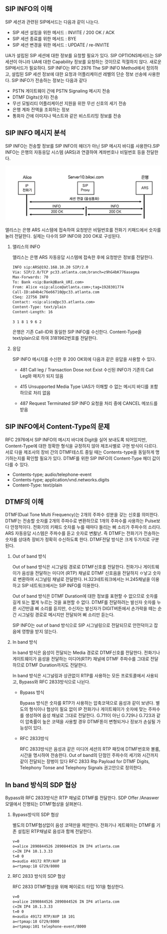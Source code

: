 ## SIP INFO의 이해

SIP 세션과 관련된 SIP메서드는 다음과 같이 나눈다.

- SIP 세션 설립을 위한 메서드 : INVITE / 200 OK / ACK
- SIP 세션 종료를 위한 메서드 : BYE
- SIP 세션 변경을 위한 메서드 : UPDATE / re-INVITE



UA가 설립된 SIP 세션에 대한 정보를 요청할 필요가 있다. SIP OPTIONS메서드는 SIP세션이 아니라 UA에 대한 Capability 정보를 요청하는 것이므로 적절하지 않다. 새로운 SIP메서드가 필요하다. SIP INFO는 RFC 2976 The SIP INFO Method에서 정의하고, 설립된 SIP 세션 정보에 대한 요청과 어플리케이션 레벨의 단순 정보 선송에 사용한다. SIP INFO가 전송하는 정보는 다음과 같다

- PSTN 게이트웨이 간에 PSTN Signaling 메시지 전송
- DTMF Digits(숫자) 전송
- 무선 모빌리티 어플리케이션 지원을 위한 무선 신호의 세기 전송
- 은행 계좌 잔액을 조회하는 정보
- 통화자 간에 이미지나 텍스트와 같은 비스트리밍 정보를 전송



## SIP INFO 메시지 분석

SIP INFO는 전송할 정보를 SIP INFO의 헤더가 아닌 SIP 메시지 바디를 사용한다.SIP INFO는 은행의 자동응답 시스템 (ARS)과 연결하여 계좌번호나 비밀번호 등을 전달한다.

![SIP INFO](./image/22_1.png)

앨리스는 은행 ARS 시스템에 접속하여 요청받은 비밀번호를 전화기 키패드에서 숫자를 눌러 전달한다. 실제는 다수의 SIP INFO와 200 OK로 구성된다.



1. 앨리스의 INFO

   앨리스는 은행 ARS 자동응답 시스템에 접속한 후에 요청받은 정보를 전달한다.

   ```sip
   INFO sip:ARS@192.168.10.20 SIP/2.0
   Via: SIP/2.0/TCP pc33.atlanta.com;branch=z9hG4bK776asegma
   Max-Forwards: 70
   To: Bank <sip:Bank@Bank_URI.com>
   From: Alice <sip:alice@atlanta.com>;tag=1928301774
   Call-ID:a84b4c76e66710@pc33.atlanta.com
   CSeq: 22756 INFO
   Contact: <sip:alice@pc33.atlanta.com>
   Content-Type: text/plain
   Content-Length: 16
   
   3 1 8 1 9 6 2
   ```

   은행은 기존 Call-ID와 동일한 SIP INFO를 수신한다. Content-Type을 text/plain으로 하여 3181962번호를 전달한다.

2. 응답

   SIP INFO 메시지를 수신한 후 200 OK외에 다음과 같은 응답을 사용할 수 있다.

   - 481 Call leg / Transaction Dose not Exist
     수신된 INFO가 기존의 Call Leg와 매치가 되지 않음 

   - 415 Unsupported Media Type
     UAS가 이해할 수 없는 메시지 바디를 포함하므로 처리 없음

   - 487 Request Terminated
     SIP INFO 요청을 처리 중에 CANCEL 메쏘드를 받음



## SIP INFO에서 Content-Type의 문제

RFC 2976에서 SIP INFO의 메시지 바디에 Digit을 실어 보내도록 되어있지만, Content-Type에 대한 정확한 형식을 규정하지 않아 제조사별로 구현 방식이 다르다. 서로 다을 제조사의 장비 간의 DTMF테스트 중일 때는 Contents-type을 동일하게 명기하는지를 확인할 필요가 있다. DTMF를 위한 SIP INFO의 Content-Type 헤더 값이 다를 수 있다.

- Contents-type; audio/telephone-event
- Contents-type; application/vnd.networks.digits
- Content-Type: text/plain



## DTMF의 이해

DTMF(Dual Tone Multi Frequency)는 2개의 주파수 성분을 갖는 신호를 의미한다. DTMF는 전송할 숫자를 2개의 주파수로 변환하므로 1개의 주파수를 사용하는 Pulse보다 안정적이다. 전화기의 키패드 숫자를 누를 때마다 들리는 삐 소리가 주파수의 소리다. ARS 자동응답 시스템은 주파수를 듣고 숫자로 변홚낟. 즉 DTMF는 전화기가 전송하는 숫자를 상대측 장비가 정확히 수신하도록 한다. DTMF전달 방식은 크게 두가지로 구분된다.

1. Out of band 방식

   Out of band 방식은 시그널링 경로로 DTMF신호를 전달한다. 전화기나 게이트웨이가 음성을 전달하는 미디어 (RTP) 채널로 DTMF 신호음을 전달하지 ㅇ낳고 숫자로 변환하여 시그널링 채널로 전달한다. H.323네트워크에서는 H.245채널을 이용하고 SIP 네트워크에서는 SIP INFO를 이용한다.

   Out of band 방식은 DTMF Duration에 대한 정보를 표현할 수 없으므로 숫자를 길게 또는 짧게 누르는 것을 표현할 수 없다. DTMF를 전달하려는 발신자 숫자를 누른 시간만큼 삐 소리를 듣지만, 수신자는 발신자가 DIGIT버튼에서 손가락을 떼는 순간 시그널링 경로로 메시지만 전달되어 삐 소리만 듣는다.

   SIP INFO는 out of band 방식으로 SIP 시그널링으로 전달되므로 안전덕이고 잡음에 영향을 받지 않는다.

2. In band 방식

   In band 방식은 음성이 전달되는 Media 경로로 DTMF신호를 전달한다. 전화기나 게이트웨이가 음성을 전달하는 미디어(RTP) 채널에 DTMF 주파수를 그대로 전달하므로 DTMF Duration까지도 전달한다.

   In band 방식은 시그널링과 상관없이 RTP를 사용하는 모든 프로토콜에서 사용되고, Bypass와 RFC 2833방식으로 나뉜다.

   - Bypass 방식

     Bypass 방식은 숫자를 RTP가 사용하는 압축코덱으로 음성과 같이 보낸다. 별도의 형식이나 협상이 필요 없이 IP 전화기나 게이트웨이가 숫자에 맞는 주파수를 생성하여 음성 채널로 그대로 전달한다. G.711이 아닌 G.729나 G.723과 같이 압축률이 높은 코덱을 사용할 경우 DTMF톤이 변형되거나 정보가 손실될 가능성이 있다.

   - RFC 2833방식

     RFC 2833방식은 음성과 같은 미디어 세션의 RTP 패킷에 DTMF번호와 볼륨, 시간을 명시하여 전송한다. Out of band의 단점인 주파수의 세기와 시간까지 같이 전달되는 장벙이 있다 RFC 2833 Rtp Payload for DTMF Digits, Telephony Tonse and Telephony Signals 권고안으로 정의한다.

## In band 방식의 SDP 협상

Bypass와 RFC 2833방식은 RTP 채널로 DTMF를 전달한다. SDP Offer /Anaswer모델에서 진행되는 DTMF협상을 살펴본다.

1. Bypass방식의 SDP 협상

   별도의 DTMF협상없이 음성 코덱만을 제안한다. 전화기나 게트웨이는 DTMF를 기존 설립된 RTP채널로 음성과 함께 전달한다.

   ```sip
   v=0
   o=alice 2890844526 2890844526 IN IP4 atlanta.com
   c=IN IP4 10.1.3.33 
   t=0 0
   m=audio 49172 RTP/AVP 18 
   a=rtpmap:18 G729/8000
   ```

2. RFC 2833 방식의 SDP 협상

   RFC 2833 DTMF협상을 위해 페이로드 타입 101을 협상한다.

   ```sip
   v=0
   o=alice 2890844526 2890844526 IN IP4 atlanta.com 
   c=IN IP4 10.1.3.33
   t=0 0
   m=audio 49172 RTP/AVP 18 101
   a=rtpmap:18 G729/8000 
   a=rtpmap:101 telephone-event/8000
   ```

   